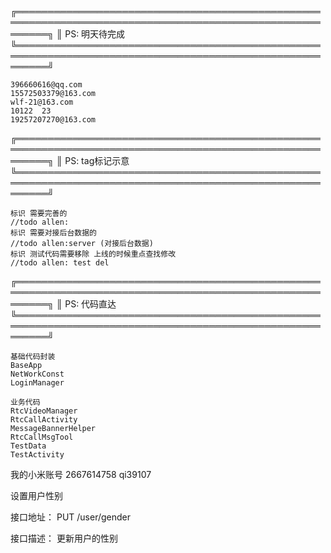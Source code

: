 
╔═════════════════════════════════════════════════════════════════════════════════════════════════════════╗
║   PS: 明天待完成 
╚═════════════════════════════════════════════════════════════════════════════════════════════════════════╝

 

    396660616@qq.com
    15572503379@163.com
    wlf-21@163.com
    10122  23
    19257207270@163.com





╔═════════════════════════════════════════════════════════════════════════════════════════════════════════╗
║   PS: tag标记示意
╚═════════════════════════════════════════════════════════════════════════════════════════════════════════╝

    标识 需要完善的
    //todo allen:
    标识 需要对接后台数据的
    //todo allen:server (对接后台数据)
    标识 测试代码需要移除 上线的时候重点查找修改
    //todo allen: test del








╔═════════════════════════════════════════════════════════════════════════════════════════════════════════╗
║   PS: 代码直达
╚═════════════════════════════════════════════════════════════════════════════════════════════════════════╝


    基础代码封装
    BaseApp
    NetWorkConst 
    LoginManager
    
    业务代码
    RtcVideoManager
    RtcCallActivity
    MessageBannerHelper
    RtcCallMsgTool
    TestData
    TestActivity


我的小米账号 2667614758  qi39107




设置用户性别

接口地址： PUT /user/gender

接口描述： 更新用户的性别

